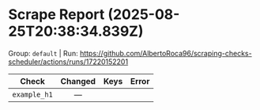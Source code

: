 # Scrape Report (2025-08-25T20:38:34.839Z)

Group: `default`  |  Run: https://github.com/AlbertoRoca96/scraping-checks-scheduler/actions/runs/17220152201

| Check | Changed | Keys | Error |
|---|:---:|:--|:--|
| `example_h1` | — |  |  |
